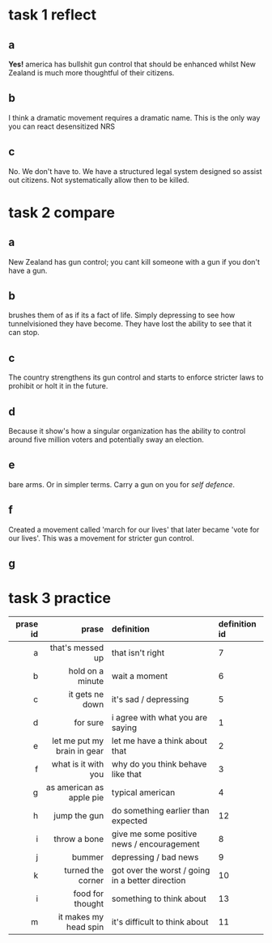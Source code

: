 # task 1 reflect

## a

**Yes!** america has bullshit gun control that should be enhanced whilst New Zealand is much more thoughtful of their citizens.

## b

I think a dramatic movement requires a dramatic name. This is the only way you can react desensitized NRS

## c

No. We don't have to. We have a structured legal system designed so assist out citizens. Not systematically allow then to be killed.

# task 2 compare

## a

New Zealand has gun control; you cant kill someone with a gun if you don't have a gun.

## b

brushes them of as if its a fact of life. Simply depressing to see how tunnelvisioned they have become. They have lost the ability to see that it can stop.

## c

The country strengthens its gun control and starts to enforce stricter laws to prohibit or holt it in the future.

## d

Because it show's how a singular organization has the ability to control around five million voters and potentially sway an election.

## e

bare arms. Or in simpler terms. Carry a gun on you for _self defence_.

## f

Created a movement called 'march for our lives' that later became 'vote for our lives'. This was a movement for stricter gun control.

## g

# task 3 practice

| prase id |                       prase | definition                                       | definition id |
| -------: | --------------------------: | :----------------------------------------------- | :------------ |
|        a |            that's messed up | that isn't right                                 | 7             |
|        b |            hold on a minute | wait a moment                                    | 6             |
|        c |             it gets ne down | it's sad / depressing                            | 5             |
|        d |                    for sure | i agree with what you are saying                 | 1             |
|        e | let me put my brain in gear | let me have a think about that                   | 2             |
|        f |         what is it with you | why do you think behave like that                | 3             |
|        g |    as american as apple pie | typical american                                 | 4             |
|        h |                jump the gun | do something earlier than expected               | 12            |
|        i |                throw a bone | give me some positive news / encouragement       | 8             |
|        j |                      bummer | depressing / bad news                            | 9             |
|        k |           turned the corner | got over the worst / going in a better direction | 10            |
|        i |            food for thought | something to think about                         | 13            |
|        m |       it makes my head spin | it's difficult to think about                    | 11            |
